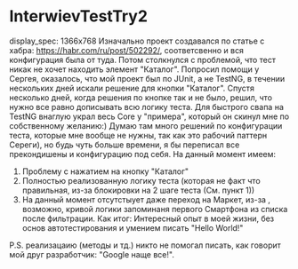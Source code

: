 # InterwievTestTry2
display_spec: 1366x768
Изначально проект создавался по статье с хабра: https://habr.com/ru/post/502292/, соответсвенно и вся конфигурация была от туда.
Потом столкнулся с проблемой, что тест никак не хочет находить элемент "Каталог".
Попросил помощи у Сергея, оказалось, что мой проект был по JUnit, а не TestNG, в течении нескольких дней искали решение для кнопки "Каталог".
Спустя несколько дней, когда решения по кнопке так и не было, решил, что нужно все равно дописывать всю логику теста. Для быстрого свапа на TestNG внаглую украл весь Core у "примера", который он скинул мне по собственному желанию:)
Думаю там много решений по конфигурации теста, которые мне вообще не нужны, так как это рабочий паттерн Сереги), но будь чуть больше времени, я бы переписал все прекондишены и конфигурацию под себя.
На данный момент имеем:
1. Проблему с нажатием на кнопку "Каталог"
2. Полностью реализованную логику теста (которая не факт что правильная, из-за блокировки на 2 шаге теста (См. пункт 1))
3. На данный момент отсутстыует даже переход на Маркет, из-за , возможно, кривой логики запоминаня первого Смартфона из списка после фильтрации.
Как итог: Интересный опыт в моей жизни, без основ автотестирования и умением писать "Hello World!"

P.S. реализацаию (методы и тд.) никто не помогал писать, как говорит мой друг разработчик: "Google наще все!".
